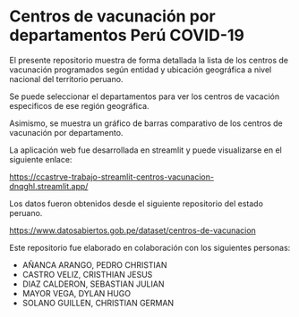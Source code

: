 # Centros de vacunación por departamentos Perú COVID-19

El presente repositorio muestra de forma detallada la lista de los centros de vacunación programados según entidad y ubicación geográfica a nivel nacional del territorio peruano.

Se puede seleccionar el departamentos para ver los centros de vacación especificos de ese región geográfica.

Asimismo, se muestra un gráfico de barras comparativo de los centros de vacunación por departamento.

La aplicación web fue desarrollada en streamlit y puede visualizarse en el siguiente enlace: 

https://ccastrve-trabajo-streamlit-centros-vacunacion-dnqghl.streamlit.app/

Los datos fueron obtenidos desde el siguiente repositorio del estado peruano.

https://www.datosabiertos.gob.pe/dataset/centros-de-vacunacion


Este repositorio fue elaborado en colaboración con los siguientes personas:

- AÑANCA ARANGO, PEDRO CHRISTIAN
- CASTRO VELIZ, CRISTHIAN JESUS
- DIAZ CALDERON, SEBASTIAN JULIAN
- MAYOR VEGA, DYLAN HUGO
- SOLANO GUILLEN, CHRISTIAN GERMAN 
